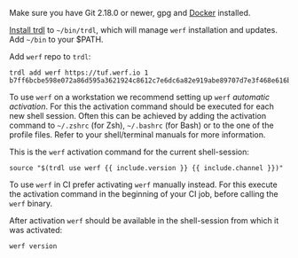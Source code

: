 Make sure you have Git 2.18.0 or newer, gpg and [Docker](https://docs.docker.com/get-docker) installed.

[Install trdl](https://github.com/werf/trdl/releases/) to `~/bin/trdl`, which will manage `werf` installation and updates. Add `~/bin` to your $PATH.

Add `werf` repo to `trdl`:
```shell
trdl add werf https://tuf.werf.io 1 b7ff6bcbe598e072a86d595a3621924c8612c7e6dc6a82e919abe89707d7e3f468e616b5635630680dd1e98fc362ae5051728406700e6274c5ed1ad92bea52a2
```
 
To use `werf` on a workstation we recommend setting up `werf` _automatic activation_. For this the activation command should be executed for each new shell session. Often this can be achieved by adding the activation command to `~/.zshrc` (for Zsh), `~/.bashrc` (for Bash) or to the one of the profile files. Refer to your shell/terminal manuals for more information.

This is the `werf` activation command for the current shell-session:
```shell
source "$(trdl use werf {{ include.version }} {{ include.channel }})"
```

To use `werf` in CI prefer activating `werf` manually instead. For this execute the activation command in the beginning of your CI job, before calling the `werf` binary.

After activation `werf` should be available in the shell-session from which it was activated:
```shell
werf version
```
